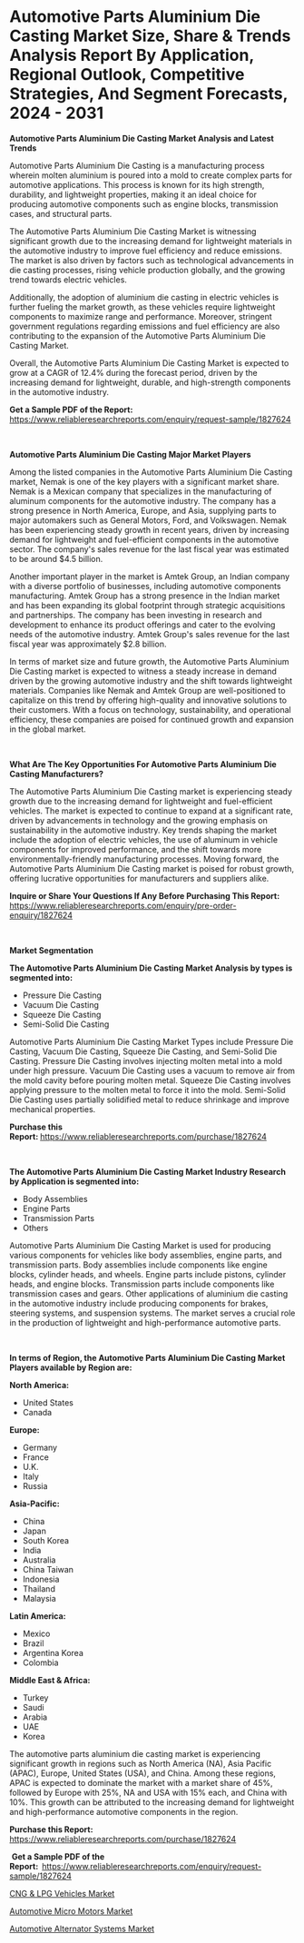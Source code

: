 <p><h1>Automotive Parts Aluminium Die Casting Market Size, Share & Trends Analysis Report By Application, Regional Outlook, Competitive Strategies, And Segment Forecasts, 2024 - 2031</h1></p><p><strong>Automotive Parts Aluminium Die Casting Market Analysis and Latest Trends</strong></p>
<p><p>Automotive Parts Aluminium Die Casting is a manufacturing process wherein molten aluminium is poured into a mold to create complex parts for automotive applications. This process is known for its high strength, durability, and lightweight properties, making it an ideal choice for producing automotive components such as engine blocks, transmission cases, and structural parts.</p><p>The Automotive Parts Aluminium Die Casting Market is witnessing significant growth due to the increasing demand for lightweight materials in the automotive industry to improve fuel efficiency and reduce emissions. The market is also driven by factors such as technological advancements in die casting processes, rising vehicle production globally, and the growing trend towards electric vehicles.</p><p>Additionally, the adoption of aluminium die casting in electric vehicles is further fueling the market growth, as these vehicles require lightweight components to maximize range and performance. Moreover, stringent government regulations regarding emissions and fuel efficiency are also contributing to the expansion of the Automotive Parts Aluminium Die Casting Market.</p><p>Overall, the Automotive Parts Aluminium Die Casting Market is expected to grow at a CAGR of 12.4% during the forecast period, driven by the increasing demand for lightweight, durable, and high-strength components in the automotive industry.</p></p>
<p><strong>Get a Sample PDF of the Report:&nbsp;</strong> <a href="https://www.reliableresearchreports.com/enquiry/request-sample/1827624">https://www.reliableresearchreports.com/enquiry/request-sample/1827624</a></p>
<p>&nbsp;</p>
<p><strong>Automotive Parts Aluminium Die Casting Major Market Players</strong></p>
<p><p>Among the listed companies in the Automotive Parts Aluminium Die Casting market, Nemak is one of the key players with a significant market share. Nemak is a Mexican company that specializes in the manufacturing of aluminum components for the automotive industry. The company has a strong presence in North America, Europe, and Asia, supplying parts to major automakers such as General Motors, Ford, and Volkswagen. Nemak has been experiencing steady growth in recent years, driven by increasing demand for lightweight and fuel-efficient components in the automotive sector. The company's sales revenue for the last fiscal year was estimated to be around $4.5 billion.</p><p>Another important player in the market is Amtek Group, an Indian company with a diverse portfolio of businesses, including automotive components manufacturing. Amtek Group has a strong presence in the Indian market and has been expanding its global footprint through strategic acquisitions and partnerships. The company has been investing in research and development to enhance its product offerings and cater to the evolving needs of the automotive industry. Amtek Group's sales revenue for the last fiscal year was approximately $2.8 billion.</p><p>In terms of market size and future growth, the Automotive Parts Aluminium Die Casting market is expected to witness a steady increase in demand driven by the growing automotive industry and the shift towards lightweight materials. Companies like Nemak and Amtek Group are well-positioned to capitalize on this trend by offering high-quality and innovative solutions to their customers. With a focus on technology, sustainability, and operational efficiency, these companies are poised for continued growth and expansion in the global market.</p></p>
<p>&nbsp;</p>
<p><strong>What Are The Key Opportunities For Automotive Parts Aluminium Die Casting Manufacturers?</strong></p>
<p><p>The Automotive Parts Aluminium Die Casting market is experiencing steady growth due to the increasing demand for lightweight and fuel-efficient vehicles. The market is expected to continue to expand at a significant rate, driven by advancements in technology and the growing emphasis on sustainability in the automotive industry. Key trends shaping the market include the adoption of electric vehicles, the use of aluminum in vehicle components for improved performance, and the shift towards more environmentally-friendly manufacturing processes. Moving forward, the Automotive Parts Aluminium Die Casting market is poised for robust growth, offering lucrative opportunities for manufacturers and suppliers alike.</p></p>
<p><strong>Inquire or Share Your Questions If Any Before Purchasing This Report:</strong> <a href="https://www.reliableresearchreports.com/enquiry/pre-order-enquiry/1827624">https://www.reliableresearchreports.com/enquiry/pre-order-enquiry/1827624</a></p>
<p>&nbsp;</p>
<p><strong>Market Segmentation</strong></p>
<p><strong>The Automotive Parts Aluminium Die Casting Market Analysis by types is segmented into:</strong></p>
<p><ul><li>Pressure Die Casting</li><li>Vacuum Die Casting</li><li>Squeeze Die Casting</li><li>Semi-Solid Die Casting</li></ul></p>
<p><p>Automotive Parts Aluminium Die Casting Market Types include Pressure Die Casting, Vacuum Die Casting, Squeeze Die Casting, and Semi-Solid Die Casting. Pressure Die Casting involves injecting molten metal into a mold under high pressure. Vacuum Die Casting uses a vacuum to remove air from the mold cavity before pouring molten metal. Squeeze Die Casting involves applying pressure to the molten metal to force it into the mold. Semi-Solid Die Casting uses partially solidified metal to reduce shrinkage and improve mechanical properties.</p></p>
<p><strong>Purchase this Report:&nbsp;</strong><a href="https://www.reliableresearchreports.com/purchase/1827624">https://www.reliableresearchreports.com/purchase/1827624</a></p>
<p>&nbsp;</p>
<p><strong>The Automotive Parts Aluminium Die Casting Market Industry Research by Application is segmented into:</strong></p>
<p><ul><li>Body Assemblies</li><li>Engine Parts</li><li>Transmission Parts</li><li>Others</li></ul></p>
<p><p>Automotive Parts Aluminium Die Casting Market is used for producing various components for vehicles like body assemblies, engine parts, and transmission parts. Body assemblies include components like engine blocks, cylinder heads, and wheels. Engine parts include pistons, cylinder heads, and engine blocks. Transmission parts include components like transmission cases and gears. Other applications of aluminium die casting in the automotive industry include producing components for brakes, steering systems, and suspension systems. The market serves a crucial role in the production of lightweight and high-performance automotive parts.</p></p>
<p>&nbsp;</p>
<p><strong>In terms of Region, the Automotive Parts Aluminium Die Casting Market Players available by Region are:</strong></p>
<p>
    <p> <strong> North America: </strong>
        <ul>
            <li>United States</li>
            <li>Canada</li>
        </ul>
        </p> 
    <p> <strong> Europe: </strong>
        <ul>
            <li>Germany</li>
            <li>France</li>
            <li>U.K.</li>
            <li>Italy</li>
            <li>Russia</li>
        </ul>
        </p> 
    <p> <strong> Asia-Pacific: </strong>
        <ul>
            <li>China</li>
            <li>Japan</li>
            <li>South Korea</li>
            <li>India</li>
            <li>Australia</li>
            <li>China Taiwan</li>
            <li>Indonesia</li>
            <li>Thailand</li>
            <li>Malaysia</li>
        </ul>
        </p> 
    <p> <strong> Latin America: </strong>
        <ul>
            <li>Mexico</li>
            <li>Brazil</li>
            <li>Argentina Korea</li>
            <li>Colombia</li>
        </ul>
        </p> 
    <p> <strong> Middle East & Africa: </strong>
        <ul>
            <li>Turkey</li>
            <li>Saudi</li>
            <li>Arabia</li>
            <li>UAE</li>
            <li>Korea</li>
        </ul>
    </p>
    </p>
<p><p>The automotive parts aluminium die casting market is experiencing significant growth in regions such as North America (NA), Asia Pacific (APAC), Europe, United States (USA), and China. Among these regions, APAC is expected to dominate the market with a market share of 45%, followed by Europe with 25%, NA and USA with 15% each, and China with 10%. This growth can be attributed to the increasing demand for lightweight and high-performance automotive components in the region.</p></p>
<p><strong>Purchase this Report: </strong><a href="https://www.reliableresearchreports.com/purchase/1827624">https://www.reliableresearchreports.com/purchase/1827624</a></p>
<p>&nbsp;<strong>Get a Sample PDF of the Report:&nbsp;&nbsp;</strong><a href="https://www.reliableresearchreports.com/enquiry/request-sample/1827624">https://www.reliableresearchreports.com/enquiry/request-sample/1827624</a></p>
<p><strong></strong></p>
<p><p><a href="https://github.com/shotows/Market-Research-Report-List-1/blob/main/cng-lpg-vehicles-market.md">CNG & LPG Vehicles Market</a></p><p><a href="https://github.com/Sinjinluong3e0awx2m195k76/Market-Research-Report-List-1/blob/main/automotive-micro-motors-market.md">Automotive Micro Motors Market</a></p><p><a href="https://github.com/CliffMedina6/Market-Research-Report-List-3/blob/main/automotive-alternator-systems-market.md">Automotive Alternator Systems Market</a></p></p>